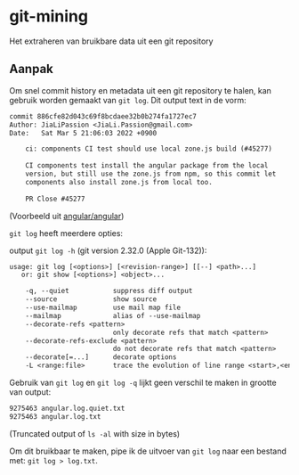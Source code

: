 # git-mining

Het extraheren van bruikbare data uit een git repository

## Aanpak

Om snel commit history en metadata uit een git repository te halen, kan gebruik worden gemaakt van `git log`. Dit output text in de vorm:

```txt
commit 886cfe82d043c69f8bcdaee32b0b274fa1727ec7
Author: JiaLiPassion <JiaLi.Passion@gmail.com>
Date:   Sat Mar 5 21:06:03 2022 +0900

    ci: components CI test should use local zone.js build (#45277)
    
    CI components test install the angular package from the local
    version, but still use the zone.js from npm, so this commit let
    components also install zone.js from local too.
    
    PR Close #45277

```

(Voorbeeld uit [angular/angular](https://github.com/angular/angular))

`git log` heeft meerdere opties:

output `git log -h` (git version 2.32.0 (Apple Git-132)):

```txt
usage: git log [<options>] [<revision-range>] [[--] <path>...]
   or: git show [<options>] <object>...

    -q, --quiet           suppress diff output
    --source              show source
    --use-mailmap         use mail map file
    --mailmap             alias of --use-mailmap
    --decorate-refs <pattern>
                          only decorate refs that match <pattern>
    --decorate-refs-exclude <pattern>
                          do not decorate refs that match <pattern>
    --decorate[=...]      decorate options
    -L <range:file>       trace the evolution of line range <start>,<end> or function :<funcname> in <file>
```

Gebruik van `git log` en `git log -q` lijkt geen verschil te maken in grootte van output:

```zsh
9275463 angular.log.quiet.txt
9275463 angular.log.txt
```

(Truncated output of `ls -al` with size in bytes)

Om dit bruikbaar te maken, pipe ik de uitvoer van `git log` naar een bestand met: `git log > log.txt`.